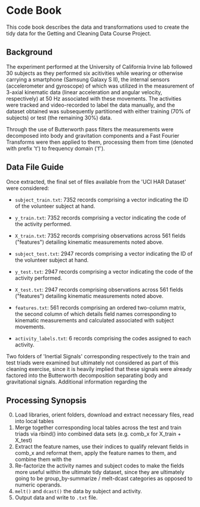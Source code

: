 # Code Book
This code book describes the data and transformations used to create the tidy data for the Getting and Cleaning Data Course Project. 

## Background
The experiment performed at the University of California Irvine lab followed 30 subjects as they performed six acitivities while wearing or otherwise carrying a smartphone (Samsung Galaxy S II), the internal sensors (accelerometer and gyroscope) of which was utilized in the measurement of 3-axial kinematic data (linear acceleration and angular velocity, respectively) at 50 Hz associated with these movements. The activities were tracked and video-recorded to label the data manually, and the dataset obtained was subsequently partitioned with either training (70% of subjects) or test (the remaining 30%) data. 

Through the use of Butterworth pass filters the measurements were decomposed into body and gravitation components and a Fast Fourier Transforms were then applied to them, processing them from time (denoted with prefix 't') to frequency domain ('f'). 

## Data File Guide
Once extracted, the final set of files available from the 'UCI HAR Dataset' were considered: 
* `subject_train.txt`: 7352 records comprising a vector indicating the ID of the volunteer subject at hand.
* `y_train.txt`: 7352 records comprising a vector indicating the code of the activity performed. 
* `X_train.txt`:  7352 records comprising observations across 561 fields ("features") detailing kinematic measurements noted above. 

* `subject_test.txt`: 2947 records comprising a vector indicating the ID of the volunteer subject at hand.
* `y_test.txt`: 2947 records comprising a vector indicating the code of the activity performed. 
* `X_test.txt`: 2947 records comprising observations across 561 fields ("features") detailing kinematic measurements noted above.

* `features.txt`: 561 records comprising an ordered two-column matrix, the second column of which details field names corresponding to kinematic measurements and calculated associated with subject movements. 
* `activity_labels.txt`: 6 records comprising the codes assigned to each activity. 

Two folders of 'Inertial Signals' corresponding respectively to the train and test triads were examined but ultimately not considered as part of this cleaning exercise, since it is heavily implied that these signals were already factored into the Butterworth decomposition separating body and gravitational signals. Additional information regarding the

## Processing Synopsis
0. Load libraries, orient folders, download and extract necessary files, read into local tables
1. Merge together corresponding local tables across the test and train triads via rbind() into combined data sets (e.g. comb_x for X_train + X_test)
2. Extract the feature names, use their indices to qualify relevant fields in comb_x and reformat them, apply the feature names to them, and combine them with the 
3. Re-factorize the activity names and subject codes to make the fields more useful within the ultimate tidy dataset, since they are ultimately going to be group_by-summarize / melt-dcast categories as opposed to numeric operands. 
4. `melt()` and `dcast()` the data by subject and activity. 
5. Output data and write to `.txt` file. 